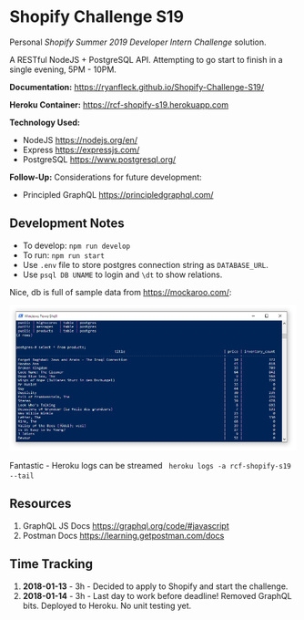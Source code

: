 # Shopify Challenge S19

Personal *Shopify Summer 2019 Developer Intern Challenge* solution.

A RESTful NodeJS + PostgreSQL API. Attempting to go start to finish in a single evening, 5PM - 10PM.

**Documentation:** <https://ryanfleck.github.io/Shopify-Challenge-S19/>

**Heroku Container:** <https://rcf-shopify-s19.herokuapp.com>

**Technology Used:**
- NodeJS <https://nodejs.org/en/>
- Express <https://expressjs.com/>
- PostgreSQL <https://www.postgresql.org/>

**Follow-Up:** Considerations for future development:
- Principled GraphQL <https://principledgraphql.com/>

## Development Notes

- To develop: `npm run develop`
- To run: `npm run start`
- Use `.env` file to store postgres connection string as `DATABASE_URL`.
- Use `psql DB UNAME` to login and `\dt` to show relations.

Nice, db is full of sample data from <https://mockaroo.com/>:

![Sample Data](docs/assets/PSQL_Init.PNG)

Fantastic - Heroku logs can be streamed ` heroku logs -a rcf-shopify-s19 --tail`

## Resources

1. GraphQL JS Docs <https://graphql.org/code/#javascript>
1. Postman Docs <https://learning.getpostman.com/docs>

## Time Tracking

1. **2018-01-13** - 3h - Decided to apply to Shopify and start the challenge.
1. **2018-01-14** - 3h - Last day to work before deadline! Removed GraphQL bits. Deployed to Heroku. No unit testing yet.
